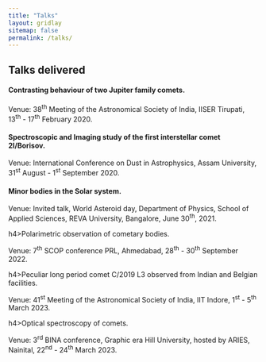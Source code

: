 ```yaml
---
title: "Talks"
layout: gridlay
sitemap: false
permalink: /talks/
---
```


<style>
img{
  border-radius: 10px;
}
.col-md-3 {
  margin-top:10px;
  margin-bottom:10px;
  padding:0px;
  display:block;
  overflow:hidden;
  text-align:center;
  display: table-cell;
  background: white;
  border-radius: 20px;
  height: auto;
}
iframe {
  margin:0;
  padding:0;
  width: 175px;
  display: inline;
  vertical-align: middle;
}
</style>

## Talks delivered

<div class="jumbotron">
<div class="col-md-12 col-sm-12">
<h4>Contrasting behaviour of two Jupiter family comets.</h4>

Venue: 38<sup>th</sup> Meeting of the Astronomical Society of India, IISER Tirupati, 13<sup>th</sup> - 17<sup>th</sup> February 2020.

<h4>Spectroscopic and Imaging study of the first interstellar comet 2I/Borisov.</h4>

Venue: International Conference on Dust in Astrophysics, Assam University, 31<sup>st</sup> August - 1<sup>st</sup> September 2020.

<h4>Minor bodies in the Solar system.</h4>

Venue: Invited talk, World Asteroid day, Department of Physics, School of Applied Sciences, REVA University, Bangalore, June 30<sup>th</sup>, 2021.

h4>Polarimetric observation of cometary bodies.</h4>

Venue: 7<sup>th</sup> SCOP conference PRL, Ahmedabad, 28<sup>th</sup> - 30<sup>th</sup> September 2022.

h4>Peculiar long period comet C/2019 L3 observed from Indian and Belgian facilities.</h4>

Venue: 41<sup>st</sup> Meeting of the Astronomical Society of India, IIT Indore, 1<sup>st</sup> - 5<sup>th</sup> March 2023.

h4>Optical spectroscopy of comets.</h4>

Venue: 3<sup>rd</sup> BINA conference, Graphic era Hill University, hosted by ARIES, Nainital, 22<sup>nd</sup> - 24<sup>th</sup> March
2023.
 
</div>
</div>

